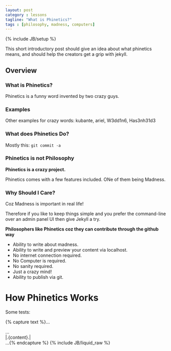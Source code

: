 ```yaml
---
layout: post
category : lessons
tagline: "What is Phinetics?"
tags : [philosophy, madness, computers]
---
```

{% include JB/setup %}

This short introductory post should give an idea about what phinetics means, and should help the creators get a grip with jekyll. 

## Overview

### What is Phinetics?

Phinetics is a funny word invented by two crazy guys. 

### Examples

Other examples for crazy words: kubante, ariel, W3dd1n6, Has3nh31d3



### What does Phinetics Do?

Mostly this: `git commit -a` 


### Phinetics is not Philosophy

**Phinetics is a crazy project.**

Phinetics comes with a few features included. ONe of them being Madness. 

### Why Should I Care?

Coz Madness is important in real life!

Therefore if you like to keep things simple and you prefer the command-line over an admin panel UI then give Jekyll a try.

**Philosophers like Phinetics coz they can contribute through the github way**

- Ability to write about madness.
- Ability to write and preview your content via localhost.
- No internet connection required.
- No Computer is required.
- No sanity required.
- Just a crazy mind!
- Ability to publish via git.

# How Phinetics Works


Some tests: 

{% capture text %}...
<body>
  <div id="sidebar"> ... </div>
  <div id="main">
    |.{content}.|
  </div>
</body>
...{% endcapture %}
{% include JB/liquid_raw %}